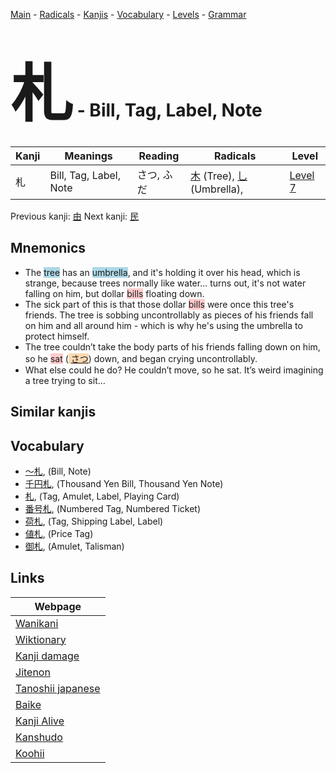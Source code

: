<style> bigfont {font-size: 100px}</style>
[Main](../README.md) -
[Radicals](../radicals.md) -
[Kanjis](../kanjis.md) -
[Vocabulary](../vocabulary.md) -
[Levels](../levels.md) -
[Grammar](../grammar.md)
# <bigfont> 札</bigfont> - Bill, Tag, Label, Note 

| Kanji | Meanings | Reading | Radicals | Level |
| --- | --- | --- | --- | --- |
| 札 | Bill, Tag, Label, Note | さつ, ふだ | [木](../radicals/木.md) (Tree), [乚](../radicals/乚.md) (Umbrella),  | [Level 7](../levels/wk_level7.md) |

Previous kanji: [由](由.md) Next kanji: [民](民.md) 

## Mnemonics
 * The <span style="background-color:#ADD8E6"> tree</span> has an <span style="background-color:#ADD8E6"> umbrella</span>, and it's holding it over his head, which is strange, because trees normally like water... turns out, it's not water falling on him, but dollar <span style="background-color:#ffcccb"> bills</span> floating down.
* The sick part of this is that those dollar <span style="background-color:#ffcccb"> bills</span> were once this tree's friends. The tree is sobbing uncontrollably as pieces of his friends fall on him and all around him - which is why he's using the umbrella to protect himself.
* The tree couldn’t take the body parts of his friends falling down on him, so he <span style="background-color:#ffcccb"> sat</span> (<span style="background-color:#fed8b1"> [さつ](https://jisho.org/search/さつ)</span>) down, and began crying uncontrollably.
* What else could he do? He couldn’t move, so he sat. It’s weird imagining a tree trying to sit…


## Similar kanjis
 


## Vocabulary
 * [〜札](../vocabulary/札.md), (Bill, Note)
* [千円札](../vocabulary/札.md), (Thousand Yen Bill, Thousand Yen Note)
* [札](../vocabulary/札.md), (Tag, Amulet, Label, Playing Card)
* [番号札](../vocabulary/札.md), (Numbered Tag, Numbered Ticket)
* [荷札](../vocabulary/札.md), (Tag, Shipping Label, Label)
* [値札](../vocabulary/札.md), (Price Tag)
* [御札](../vocabulary/札.md), (Amulet, Talisman)



## Links 

| Webpage |
| --- |
| [Wanikani          ](https://www.wanikani.com/kanji/札) |
| [Wiktionary        ](https://en.wiktionary.org/wiki/札) |
| [Kanji damage      ](http://www.kanjidamage.com/kanji/search?utf8=✓&q=札) |
| [Jitenon           ](https://jitenon.com/kanji/札) |
| [Tanoshii japanese ](https://www.tanoshiijapanese.com/dictionary/kanji.cfm?k=札) |
| [Baike             ](https://baike.baidu.com/item/札) |
| [Kanji Alive       ](https://app.kanjialive.com/札) |
| [Kanshudo          ](https://www.kanshudo.com/searchmn?q=札) |
| [Koohii            ](https://kanji.koohii.com/study/kanji/札) |
